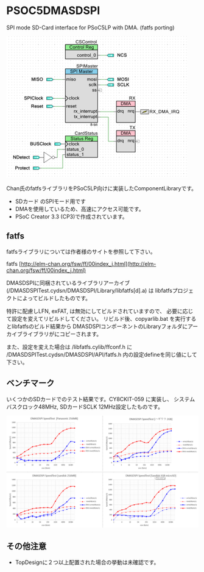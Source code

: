 # PSOC5DMASDSPI
SPI mode SD-Card interface for PSoC5LP with DMA. (fatfs porting) 

![](https://github.com/honet/PSOC5DMASDSPI/raw/master/doc/DMASDSPI.png)

Chan氏のfatfsライブラリをPSoC5LP向けに実装したComponentLibraryです。
- SDカード のSPIモード用です
- DMAを使用しているため、高速にアクセス可能です。
- PSoC Creator 3.3 (CP3)で作成されています。


## fatfs
fatfsライブラリについては作者様のサイトを参照して下さい。

fatfs [http://elm-chan.org/fsw/ff/00index_j.html](http://elm-chan.org/fsw/ff/00index_j.html)

DMASDSPIに同梱されているライブラリアーカイブ
(/DMASDSPITest.cydsn/DMASDSPI/Library/libfatfs[d].a) は
libfatfsプロジェクトによってビルドしたものです。

特許に配慮しLFN, exFAT, は無効にしてビルドされていますので、
必要に応じて設定を変えてリビルドしてください。
リビルド後、copyarlib.bat を実行するとlibfatfsのビルド結果から
DMASDSPIコンポーネントのLibraryフォルダにアーカイブライブラリがにコピーされます。

また、設定を変えた場合は /libfatfs.cylib/ffconf.h に
/DMASDSPITest.cydsn/DMASDSPI/API/fatfs.h 内の設定defineを同じ値にして下さい。


## ベンチマーク

いくつかのSDカードでのテスト結果です。CY8CKIT-059 に実装し、
システムバスクロック48MHz, SDカードSCLK 12MHz設定したものです。

![](https://github.com/honet/PSOC5DMASDSPI/raw/master/doc/DMASDSPISpeedTest.png)


## その他注意
- TopDesignに２つ以上配置された場合の挙動は未確認です。

